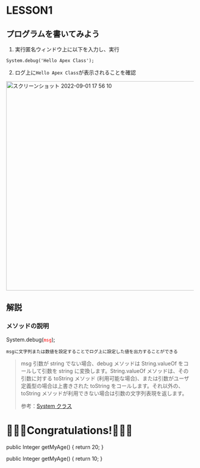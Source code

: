 # LESSON1
## プログラムを書いてみよう
1. 実行匿名ウィンドウ上に以下を入力し、実行
```apex
System.debug('Hello Apex Class');
```

2. ログ上に```Hello Apex Class```が表示されることを確認
<img width="561" alt="スクリーンショット 2022-09-01 17 56 10" src="https://user-images.githubusercontent.com/42022387/187875532-ed2217f1-d429-44fa-8c26-482e5cd8818e.png">

## 解説
### メソッドの説明
System.debug(<code style="color : Red">msg</code>);
```
msgに文字列または数値を設定することでログ上に設定した値を出力することができる
```
> msg 引数が string でない場合、debug メソッドは String.valueOf をコールして引数を string に変換します。String.valueOf メソッドは、その引数に対する toString メソッド (利用可能な場合)、または引数がユーザ定義型の場合は上書きされた toString をコールします。それ以外の、toString メソッドが利用できない場合は引数の文字列表現を返します。
> 
> 参考：[System クラス](https://developer.salesforce.com/docs/atlas.ja-jp.apexcode.meta/apexcode/apex_methods_system_system.htm#apex_System_System_debug)

# 🎉🎉🎉Congratulations!🎉🎉🎉


public Integer getMyAge() {
    return 20;
}

public Integer getMyAge() {
    return 10;
}
